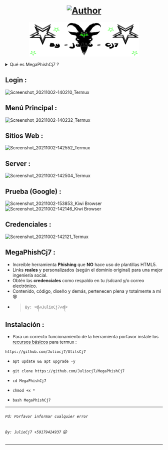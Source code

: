 <!-- 
♤♡◇♧♤♡◇♧♤♡◇♧♤♡◇♧♤♡◇♧♤♡◇♧♤♡◇♧♤♡◇♧♤♡◇♧

𝙸𝙼𝙿𝙾𝚁𝚃𝙰𝙽𝚃𝙴 !!!

𝙳𝙴𝙹𝙰 𝙳𝙴 𝙲𝙾𝙿𝙸𝙰𝚁𝙼𝙴 𝙷𝙰𝚂𝚃𝙰 𝙴𝙻 𝚁𝙴𝙰𝙳𝙼𝙴.𝚖𝚍 𝙸𝙽𝙼𝚄𝙽𝙳𝙾 𝙰𝙽𝙸𝙼𝙰𝙻 !!!
𝚂𝙴 𝙾𝚁𝙸𝙶𝙸𝙽𝙰𝙻 𝚈 𝙳𝙴𝙹𝙰 𝙳𝙴 𝚁𝙾𝙱𝙰𝚁 𝚂𝙲𝚁𝙸𝙿𝚃𝚂 𝚈 𝙴𝚂𝚃𝙸𝙻𝙾𝚂 𝙰 𝙾𝚃𝚁𝙾𝚂 !!!

♤♡◇♧♤♡◇♧♤♡◇♧♤♡◇♧♤♡◇♧♤♡◇♧♤♡◇♧♤♡◇♧♤♡◇♧
-->

<h1 align="center"><a href="https://github.com/Juliocj7"><img title="Author" src="https://img.shields.io/badge/Author-𖤐 𝙹𝚞𝚕𝚒𝚘 𝙲𝚓7 𖤐-svg?style=flat&color=000000&logo=github"></a></h1>

<p align="center"><img src="https://github.com/Juliocj7/Juliocj7/blob/main/InicioCj72.gif" width="350" height="110"/> </p>

 
<details>
<summary> Qué es MegaPhishCj7 ? </summary>
<br>

 - MegaPhishCj7 es mi herramienta privada de phishing que NO hace uso de plantillas HTML5... 100% funcional !!!.
 - Inicio de creación >> 20 de septiembre del 2021.
 - Fin de la creación >> 2 de octubre del 2021.

</details>


## Login :
![Screenshot_20211002-140210_Termux](https://user-images.githubusercontent.com/81049859/135729107-eb66878a-7fa2-4107-935f-267b9881719c.png)

## Menú Principal :
![Screenshot_20211002-140232_Termux](https://user-images.githubusercontent.com/81049859/135729112-7cd05b38-51c8-48bc-be1d-47c90e351a9d.png)

## Sitios Web :
![Screenshot_20211002-142552_Termux](https://user-images.githubusercontent.com/81049859/135729480-9591b791-d660-42b4-b682-6638cb8b9a05.png)

## Server :
![Screenshot_20211002-142504_Termux](https://user-images.githubusercontent.com/81049859/135729121-09a2751d-c165-4211-8bdd-e56711f39895.png)

## Prueba (Google) :
![Screenshot_20211002-153853_Kiwi Browser](https://user-images.githubusercontent.com/81049859/135729858-21af3c2e-f1cc-48fb-8f8c-bc5b1aa48c3d.png)
![Screenshot_20211002-142146_Kiwi Browser](https://user-images.githubusercontent.com/81049859/135729854-5c96f3c1-281e-49b3-8223-5aa302aeaa5d.png)

## Credenciales :
![Screenshot_20211002-142121_Termux](https://user-images.githubusercontent.com/81049859/135729594-ef38a77c-5c9a-4608-ab3c-b13340881320.png)


## MegaPhishCj7 :
* Increíble herramienta **Phishing** que **NO** hace uso de plantillas HTML5.
* Links **reales** y personalizados (según el dominio original) para una mejor ingeniería social.
* Obtén las **credenciales** como respaldo en tu /sdcard y/o correo electrónico.
* Contenido, código, diseño y demás, pertenecen plena y totalmente a mí :sunglasses:
- > ` By: ⍣᭕ᬁ᭖JulioCj7᭖᭕ᬁ⍣ `

## Instalación :

* Para un correcto funcionamiento de la herramienta porfavor instale los [recursos básicos](https://github.com/Juliocj7/UtilsCj7) para termux :

~~~
https://github.com/Juliocj7/UtilsCj7
~~~

* `apt update && apt upgrade -y`

* `git clone https://github.com/Juliocj7/MegaPhishCj7`

* `cd MegaPhishCj7`

* `chmod +x *`

* `bash MegaPhishCj7`

---
###### `Pd: Porfavor informar cualquier error`
###### `By: JulioCj7 +59179424937` :stuck_out_tongue_winking_eye:
---
